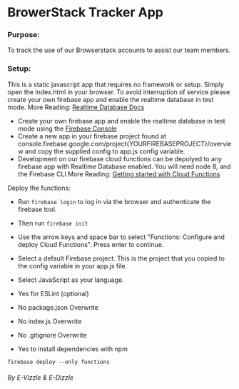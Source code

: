 # BrowerStack Tracker App

### Purpose:
To track the use of our Browserstack accounts to assist our team members.

### Setup:
This is a static javascript app that requires no framework or setup. Simply open the index.html in your browser.
To avoid interruption of service please create your own firebase app and enable the realtime database in test mode.
More Reading: [Realtime Database Docs](https://firebase.google.com/docs/database/)
- Create your own firebase app and enable the realtime database in test mode using the [Firebase Console](https://console.firebase.google.com)
- Create a new app in your firebase project found at console.firebase.google.com/project{YOURFIREBASEPROJECT}/overview and copy the supplied config to app.js config variable.
- Development on our firebase cloud functions can be depolyed to any firebase app with Realtime Database enabled. You will need node 8, and the Firebase CLI
More Reading: [Getting started with Cloud Functions](https://firebase.google.com/docs/functions/get-started)

Deploy the functions:
- Run ```firebase login``` to log in via the browser and authenticate the firebase tool.

- Then run ```firebase init```

- Use the arrow keys and space bar to select "Functions: Configure and deploy Cloud Functions". Press enter to continue.
- Select a default Firebase project. This is the project that you copied to the config variable in your app.js file.
- Select JavaScript as your language.
- Yes for ESLint (optional)
- No package.json Overwrite
- No index.js Overwrite
- No .gitignore Overwrite
- Yes to install dependencies with npm
```
firebase deploy --only functions
```

###### By E-Vizzle & E-Dizzle